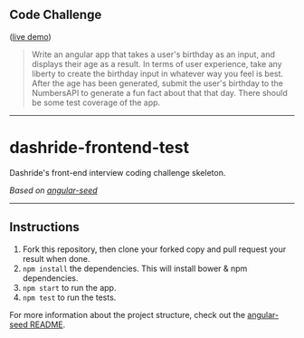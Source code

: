
## Code Challenge ##
([live demo](http://age.coreykepple.xyz "Demo"))
> Write an angular app that takes a user's birthday as an input, and displays their age as a result. In terms of user experience, take any liberty to create the birthday input in whatever way you feel is best. After the age has been generated, submit the user's birthday to the NumbersAPI to generate a fun fact about that that day. There should be some test coverage of the app.

---

# dashride-frontend-test
Dashride's front-end interview coding challenge skeleton.

*Based on [angular-seed](https://github.com/angular/angular-seed)*

------

## Instructions
1. Fork this repository, then clone your forked copy and pull request your result when done.
2. `npm install` the dependencies. This will install bower & npm dependencies.
3. `npm start` to run the app.
4. `npm test` to run the tests.

For more information about the project structure, check out the [angular-seed README](https://github.com/angular/angular-seed/blob/master/README.md).
